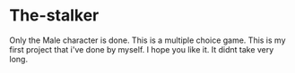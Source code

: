 # The-stalker
Only the Male character is done.
This is a multiple choice game.
This is my first project that i've done by myself.
I hope you like it.
It didnt take very long.
